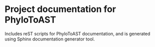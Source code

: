 Project documentation for PhyloToAST
====================================
Includes reST scripts for PhyloToAST documentation, and is generated using Sphinx documentation generator tool.
